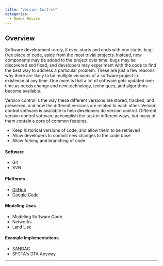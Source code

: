 ```yaml
---
title: "Version Control"
categories:
  - Needs Review
---
```


Overview
--------

Software development rarely, if ever, starts and ends with one static, bug-free piece of code, aside from the most trivial projects. Instead, new components may be added to the project over time, bugs may be discovered and fixed, and developers may experiment with the code to find the best way to address a particular problem. These are just a few reasons why there are likely to be multiple versions of a software project in existence at any time. One more is that a lot of software gets updated over time as needs change and new technology, techniques, and algorithms become available.

Version control is the way these different versions are stored, tracked, and preserved, and how the different versions are related to each other. Version control software is available to help developers do version control. Different version control software accomplish the task in different ways, but many of them contain a core of common features.

-   Keep historical versions of code, and allow them to be retrieved
-   Allow developers to commit new changes to the code base
-   Allow forking and branching of code

#### Software

-   Git
-   SVN

#### Platforms

-   [GitHub](http://github.com)
-   [Google Code](https://code.google.com/p/support/wiki/GettingStarted)

#### Modeling Uses

-   Modeling Software Code
-   Networks
-   Land Use

#### Example Implementations

-   SANDAG
-   SFCTA's DTA Anyway

------------------------------------------------------------------------

